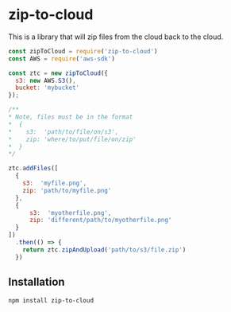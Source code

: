 # zip-to-cloud

This is a library that will zip files from the cloud back to the cloud.

```javascript
const zipToCloud = require('zip-to-cloud')
const AWS = require('aws-sdk')

const ztc = new zipToCloud({
  s3: new AWS.S3(),
  bucket: 'mybucket'
});

/**
* Note, files must be in the format
*  { 
*    s3:  'path/to/file/on/s3', 
*    zip: 'where/to/put/file/on/zip' 
*  }
*/

ztc.addFiles([
  {
    s3:  'myfile.png',
    zip: 'path/to/myfile.png'
  },
  {
      s3:  'myotherfile.png',
      zip: 'different/path/to/myotherfile.png'
  }
])
  .then(() => {
    return ztc.zipAndUpload('path/to/s3/file.zip')
  })
```

## Installation

`npm install zip-to-cloud`